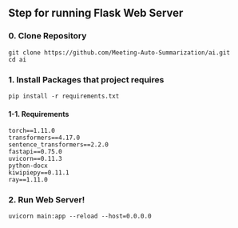 ## Step for running Flask Web Server
### 0. Clone Repository
```
git clone https://github.com/Meeting-Auto-Summarization/ai.git
cd ai
```
### 1. Install Packages that project requires
```
pip install -r requirements.txt
```
#### 1-1. Requirements
```
torch==1.11.0
transformers==4.17.0
sentence_transformers==2.2.0
fastapi==0.75.0
uvicorn==0.11.3
python-docx
kiwipiepy==0.11.1
ray==1.11.0
```
### 2. Run Web Server!
```
uvicorn main:app --reload --host=0.0.0.0
```
